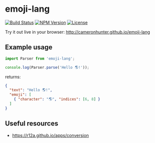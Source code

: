 # emoji-lang

[![Build Status](https://travis-ci.org/cameronhunter/emoji-lang.svg?branch=master)](https://travis-ci.org/cameronhunter/emoji-lang) [![NPM Version](https://img.shields.io/npm/v/emoji-lang.svg)](https://npmjs.org/package/emoji-lang) [![License](https://img.shields.io/npm/l/emoji-lang.svg)](https://github.com/cameronhunter/emoji-lang/blob/master/LICENSE.md)

Try it out live in your browser: http://cameronhunter.github.io/emoji-lang

## Example usage

```javascript
import Parser from 'emoji-lang';

console.log(Parser.parse('Hello 🌎!'));
```
returns:
```json
{
  "text": "Hello 🌎!",
  "emoji": [
    { "character": "🌎", "indices": [6, 8] }
  ]
}
```

## Useful resources

* https://r12a.github.io/apps/conversion
